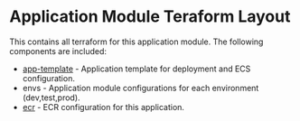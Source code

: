 # Application Module Teraform Layout

This contains all terraform for this application module. The following components are included:

* [app-template](app-template/README.md) - Application template for deployment and ECS configuration.
* envs - Application module configurations for each environment (dev,test,prod).
* [ecr](ecr/README.md) - ECR configuration for this application.
